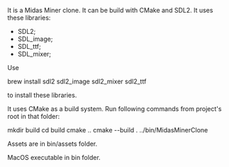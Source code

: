 
It is a Midas Miner clone. It can be build with CMake and SDL2.
It uses these libraries:
- SDL2;
- SDL_image;
- SDL_ttf;
- SDL_mixer;

Use 

brew install sdl2 sdl2_image sdl2_mixer sdl2_ttf

to install these libraries.

It uses CMake as a build system. Run following commands from project's root in that folder:

mkdir build
cd build
cmake ..
cmake --build .
../bin/MidasMinerClone

Assets are in bin/assets folder.

MacOS executable in bin folder.
